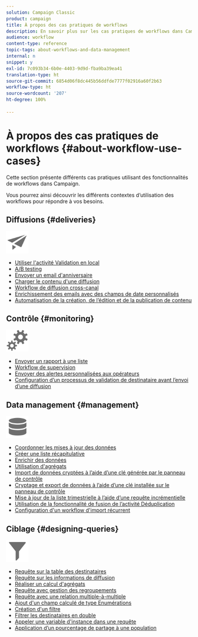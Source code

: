 ```yaml
---
solution: Campaign Classic
product: campaign
title: À propos des cas pratiques de workflows
description: En savoir plus sur les cas pratiques de workflows dans Campaign Classic.
audience: workflow
content-type: reference
topic-tags: about-workflows-and-data-management
internal: n
snippet: y
exl-id: 7c093b34-6b0e-4403-9d9d-fba9ba39ea41
translation-type: ht
source-git-commit: 6854d06f8dc445b56ddfde7777f02916a60f2b63
workflow-type: ht
source-wordcount: '207'
ht-degree: 100%

---
```


# À propos des cas pratiques de workflows {#about-workflow-use-cases}

Cette section présente différents cas pratiques utilisant des fonctionnalités de workflows dans Campaign.

Vous pourrez ainsi découvrir les différents contextes d’utilisation des workflows pour répondre à vos besoins.

## Diffusions {#deliveries}

<img src="assets/do-not-localize/icon_send.svg" width="60px">

* [Utiliser l&#39;activité Validation en local](../../workflow/using/using-the-local-approval-activity.md)
* [A/B testing](../../delivery/using/a-b-testing-use-case.md)
* [Envoyer un email d&#39;anniversaire](../../workflow/using/sending-a-birthday-email.md)
* [Charger le contenu d&#39;une diffusion](../../workflow/using/loading-delivery-content.md)
* [Workflow de diffusion cross-canal](../../workflow/using/cross-channel-delivery-workflow.md)
* [Enrichissement des emails avec des champs de date personnalisés](../../workflow/using/email-enrichment-with-custom-date-fields.md)
* [Automatisation de la création, de l’édition et de la publication de contenu](../../delivery/using/automating-via-workflows.md#examples)

## Contrôle     {#monitoring}

<img src="assets/do-not-localize/icon_monitoring.svg" width="60px">

* [Envoyer un rapport à une liste](../../workflow/using/sending-a-report-to-a-list.md)
* [Workflow de supervision](../../workflow/using/supervising-workflows.md)
* [Envoyer des alertes personnalisées aux opérateurs](../../workflow/using/sending-personalized-alerts-to-operators.md)
* [Configuration d’un processus de validation de destinataire avant l’envoi d’une diffusion](../../workflow/using/using-the-local-approval-activity.md)

## Data management {#management}

<img src="assets/do-not-localize/icon_manage.svg" width="60px">

* [Coordonner les mises à jour des données](../../workflow/using/coordinating-data-updates.md)
* [Créer une liste récapitulative](../../workflow/using/creating-a-summary-list.md)
* [Enrichir des données](../../workflow/using/enriching-data.md)
* [Utilisation d&#39;agrégats](../../workflow/using/using-aggregates.md)
* [Import de données cryptées à l’aide d’une clé générée par le panneau de contrôle](../../platform/using/unzip-decrypt.md)
* [Cryptage et export de données à l’aide d’une clé installée sur le panneau de contrôle](../../workflow/using/how-to-use-workflow-data.md#use-case-gpg-encrypt)
* [Mise à jour de la liste trimestrielle à l’aide d’une requête incrémentielle](../../workflow/using/quarterly-list-update.md)
* [Utilisation de la fonctionnalité de fusion de l’activité Déduplication](../../workflow/using/deduplication-merge.md)
* [Configuration d&#39;un workflow d&#39;import récurrent](../../workflow/using/recurring-import-workflow.md)

## Ciblage {#designing-queries}

<img src="assets/do-not-localize/icon_filter.svg" width="60px">

* [Requête sur la table des destinataires](../../workflow/using/querying-recipient-table.md)
* [Requête sur les informations de diffusion](../../workflow/using/querying-delivery-information.md)
* [Réaliser un calcul d&#39;agrégats](../../workflow/using/performing-aggregate-computing.md)
* [Requête avec gestion des regroupements](../../workflow/using/querying-using-grouping-management.md)
* [Requête avec une relation multiple-à-multiple](../../workflow/using/querying-using-many-to-many-relationship.md)
* [Ajout d&#39;un champ calculé de type Enumérations](../../workflow/using/adding-enumeration-type-calculated-field.md)
* [Création d&#39;un filtre](../../workflow/using/creating-a-filter.md)
* [Filtrer les destinataires en double](../../workflow/using/filtering-duplicated-recipients.md)
* [Appeler une variable d&#39;instance dans une requête](../../workflow/using/javascript-scripts-and-templates.md#calling-an-instance-variable-in-a-query)
* [Application d’un pourcentage de partage à une population](../../workflow/using/javascript-scripts-and-templates.md#example)
